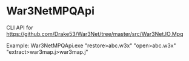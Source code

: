 # War3NetMPQApi

CLI API for https://github.com/Drake53/War3Net/tree/master/src/War3Net.IO.Mpq

Example: War3NetMPQApi.exe "restore>abc.w3x" "open>abc.w3x" "extract>war3map.j>war3map.j"
